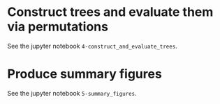 # Construct trees and evaluate them via permutations

See the jupyter notebook `4-construct_and_evaluate_trees`.

# Produce summary figures

See the jupyter notebook `5-summary_figures`.